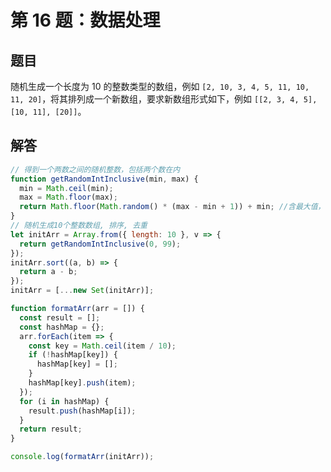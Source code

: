 # 第 16 题：数据处理

## 题目

随机生成一个长度为 10 的整数类型的数组，例如 `[2, 10, 3, 4, 5, 11, 10, 11, 20]`，将其排列成一个新数组，要求新数组形式如下，例如 `[[2, 3, 4, 5], [10, 11], [20]]`。

## 解答

```js
// 得到一个两数之间的随机整数，包括两个数在内
function getRandomIntInclusive(min, max) {
  min = Math.ceil(min);
  max = Math.floor(max);
  return Math.floor(Math.random() * (max - min + 1)) + min; //含最大值，含最小值
}
// 随机生成10个整数数组, 排序, 去重
let initArr = Array.from({ length: 10 }, v => {
  return getRandomIntInclusive(0, 99);
});
initArr.sort((a, b) => {
  return a - b;
});
initArr = [...new Set(initArr)];

function formatArr(arr = []) {
  const result = [];
  const hashMap = {};
  arr.forEach(item => {
    const key = Math.ceil(item / 10);
    if (!hashMap[key]) {
      hashMap[key] = [];
    }
    hashMap[key].push(item);
  });
  for (i in hashMap) {
    result.push(hashMap[i]);
  }
  return result;
}

console.log(formatArr(initArr));
```
